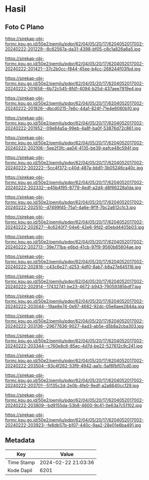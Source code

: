 # Hasil

## Foto C Plano

https://sirekap-obj-formc.kpu.go.id/50e2/pemilu/pdpr/62/04/05/20/17/6204052017002-20240222-201229--8c62567a-da31-4398-bf05-c8c1a826a6a5.jpg

https://sirekap-obj-formc.kpu.go.id/50e2/pemilu/pdpr/62/04/05/20/17/6204052017002-20240222-201421--37c2b0cc-f844-45ee-b4cc-268244f03fbd.jpg

https://sirekap-obj-formc.kpu.go.id/50e2/pemilu/pdpr/62/04/05/20/17/6204052017002-20240222-201658--6b72c545-8fd1-4094-b25d-437aee7919e4.jpg

https://sirekap-obj-formc.kpu.go.id/50e2/pemilu/pdpr/62/04/05/20/17/6204052017002-20240222-201826--dbcd0215-7e6c-44a1-824f-71e4e6060b10.jpg

https://sirekap-obj-formc.kpu.go.id/50e2/pemilu/pdpr/62/04/05/20/17/6204052017002-20240222-201952--09e84a5a-99eb-4a8f-ba0f-53876d72c861.jpg

https://sirekap-obj-formc.kpu.go.id/50e2/pemilu/pdpr/62/04/05/20/17/6204052017002-20240222-202106--5ee2f3fc-aa04-4135-be39-eafce48c594f.jpg

https://sirekap-obj-formc.kpu.go.id/50e2/pemilu/pdpr/62/04/05/20/17/6204052017002-20240222-202222--5cc4f372-c40d-487a-bb81-3b05246ca40c.jpg

https://sirekap-obj-formc.kpu.go.id/50e2/pemilu/pdpr/62/04/05/20/17/6204052017002-20240222-202332--e45b4f95-8779-4edf-a2d4-d8f66228a1da.jpg

https://sirekap-obj-formc.kpu.go.id/50e2/pemilu/pdpr/62/04/05/20/17/6204052017002-20240222-202510--d7499f45-75a1-4a6e-9f1f-7bc2a612c1c3.jpg

https://sirekap-obj-formc.kpu.go.id/50e2/pemilu/pdpr/62/04/05/20/17/6204052017002-20240222-202627--4c6240f7-04e6-42e6-9fd2-d0ebd4405b03.jpg

https://sirekap-obj-formc.kpu.go.id/50e2/pemilu/pdpr/62/04/05/20/17/6204052017002-20240222-202713--39e771ba-e6bd-41cb-97f9-9560b65604ae.jpg

https://sirekap-obj-formc.kpu.go.id/50e2/pemilu/pdpr/62/04/05/20/17/6204052017002-20240222-202816--c43c6e27-d253-4df0-8ab7-b8a27e645116.jpg

https://sirekap-obj-formc.kpu.go.id/50e2/pemilu/pdpr/62/04/05/20/17/6204052017002-20240222-202914--17432741-be23-4672-b943-79059385bdf7.jpg

https://sirekap-obj-formc.kpu.go.id/50e2/pemilu/pdpr/62/04/05/20/17/6204052017002-20240222-203044--19ae8e74-0e97-4682-92dc-05e6aee2844a.jpg

https://sirekap-obj-formc.kpu.go.id/50e2/pemilu/pdpr/62/04/05/20/17/6204052017002-20240222-203136--29677636-9027-4ad3-ab5e-d5b8a2cba303.jpg

https://sirekap-obj-formc.kpu.go.id/50e2/pemilu/pdpr/62/04/05/20/17/6204052017002-20240222-203344--c760e8c6-85ec-4d7d-be22-527612c9c241.jpg

https://sirekap-obj-formc.kpu.go.id/50e2/pemilu/pdpr/62/04/05/20/17/6204052017002-20240222-203504--93c4f262-53f9-4942-aa1c-5af6fbf07cd0.jpg

https://sirekap-obj-formc.kpu.go.id/50e2/pemilu/pdpr/62/04/05/20/17/6204052017002-20240222-203701--51135c2d-2e0b-4fe0-9edf-a2a6640cc129.jpg

https://sirekap-obj-formc.kpu.go.id/50e2/pemilu/pdpr/62/04/05/20/17/6204052017002-20240222-203809--bd9155da-53b8-4600-9c41-0e63a7c51102.jpg

https://sirekap-obj-formc.kpu.go.id/50e2/pemilu/pdpr/62/04/05/20/17/6204052017002-20240222-203923--fe8db57b-b107-440c-9aa2-28e01e6ba491.jpg


## Metadata

| Key        | Value               |
| ---------- | ------------------- |
| Time Stamp | 2024-02-22 21:03:36 |
| Kode Dapil | 6201                |



